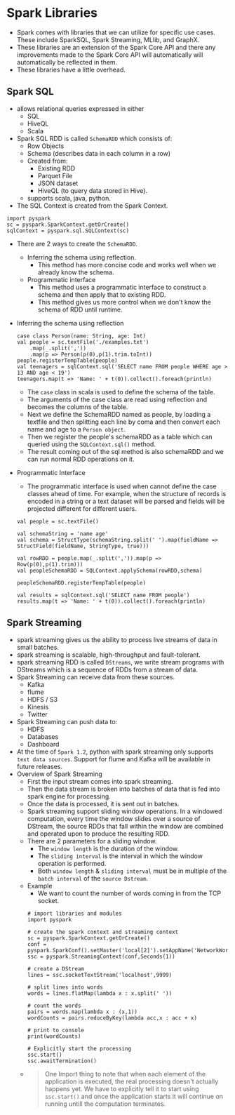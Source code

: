 # Spark Libraries
- Spark comes with libraries that we can utilize for specific use cases. These include SparkSQL, Spark Streaming, MLlib, and GraphX.
- These libraries are an extension of the Spark Core API and there any improvements made to the Spark Core API will automatically will automatically be reflected in them.
- These libraries have a little overhead.
## Spark SQL
- allows relational queries expressed in either
    - SQL
    - HiveQL
    - Scala
- Spark SQL RDD is called `SchemaRDD` which consists of:
    - Row Objects
    - Schema (describes data in each column in a row)
    - Created from:
        - Existing RDD
        - Parquet File
        - JSON dataset
        - HiveQL (to query data stored in Hive).
    - supports scala, java, python.
- The SQL Context is created from the Spark Context.
```
import pyspark
sc = pyspark.SparkContext.getOrCreate()
sqlContext = pyspark.sql.SQLContext(sc)
```
- There are 2 ways to create the `SchemaRDD`.
    - Inferring the schema using reflection.
        - This method has more concise code and works well when we already know the schema.
    - Programmatic interface
        - This method uses a programmatic interface to construct a schema and then apply that to existing RDD.
        - This method gives us more control when we don't know the schema of RDD until runtime.
- Inferring the schema using reflection
    ```
    case class Person(name: String, age: Int)
    val people = sc.textFile('./examples.txt')
        .map(_.split(','))
        .map(p => Person(p(0),p(1).trim.toInt))
    people.registerTempTable(people)
    val teenagers = sqlContext.sql('SELECT name FROM people WHERE age > 13 AND age < 19')
    teenagers.map(t => 'Name: ' + t(0)).collect().foreach(println)
    ```

    - The `case` class in scala is used to define the schema of the table.
    - The arguments of the case class are read using reflection and becomes the columns of the table.
    - Next we define the SchemaRDD named as people, by loading a textfile and then splitting each line by coma and then convert each name and age to a `Person object`.
    - Then we register the people's schemaRDD as a table which can queried using the `SQLContext.sql()` method.
    - The result coming out of the sql method is also schemaRDD and we can run normal RDD operations on it.
- Programmatic Interface
    - The programmatic interface is used when cannot define the case classes ahead of time. For example, when the structure of records is encoded in a string or a text dataset will be parsed and fields will be projected different for different users.
    ```
    val people = sc.textFile()

    val schemaString = 'name age'
    val schema = StructType(schemaString.split(' ').map(fieldName => StructField(fieldName, StringType, true)))

    val rowRDD = people.map(_.split(',')).map(p => Row(p(0),p(1).trim)))
    val peopleSchemaRDD = SQLContext.applySchema(rowRDD,schema)

    peopleSchemaRDD.registerTempTable(people)

    val results = sqlContext.sql('SELECT name FROM people')
    results.map(t => 'Name: ' + t(0)).collect().foreach(println)
    ```
## Spark Streaming
- spark streaming gives us the ability to process live streams of data in small batches.
- spark streaming is scalable, high-throughput and fault-tolerant.
- spark streaming RDD is called `DStreams`, we write stream programs with DStreams which is a sequence of RDDs from a stream of data.
- Spark Streaming can receive data from these sources.
    - Kafka
    - flume
    - HDFS / S3
    - Kinesis
    - Twitter
- Spark Streaming can push data to:
    - HDFS
    - Databases
    - Dashboard
- At the time of `Spark 1.2`, python with spark streaming only supports `text data sources`. Support for flume and Kafka will be available in future releases.
- Overview of Spark Streaming
    - First the input stream comes into spark streaming.
    - Then the data stream is broken into batches of data that is fed into spark engine for processing.
    - Once the data is processed, it is sent out in batches.
    - Spark streaming support sliding window operations. In a windowed computation, every time the window slides over a source of DStream, the source RDDs that fall within the window are combined and operated upon to produce the resulting RDD.
    - There are 2 parameters for a sliding window.
        - The `window length` is the duration of the window.
        - The `sliding interval` is the interval in which the window operation is performed.
        - Both `window length` & `sliding interval` must be in multiple of the `batch interval` of the `source Dstream`.
    - Example
        - We want to count the number of words coming in from the TCP socket.
        ```
        # import libraries and modules
        import pyspark
        
        # create the spark context and streaming context
        sc = pyspark.SparkContext.getOrCreate()
        conf = pyspark.SparkConf().setMaster('local[2]').setAppName('NetworkWordCount')
        ssc = pyspark.StreamingContext(conf,Seconds(1))
        
        # create a DStream
        lines = ssc.socketTextStream('localhost',9999)

        # split lines into words
        words = lines.flatMap(lambda x : x.split(' '))

        # count the words
        pairs = words.map(lambda x : (x,1))
        wordCounts = pairs.reduceByKey(lambda acc,x : acc + x)

        # print to console
        print(wordCounts)

        # Explicitly start the processing
        ssc.start()
        ssc.awaitTermination()
        ```
    - > One Import thing to note that when each element of the application is executed, the real processing doesn't actually happens yet. We have to explicitly tell it to start using `ssc.start()` and once the application starts it will continue on running untill the computation terminates.